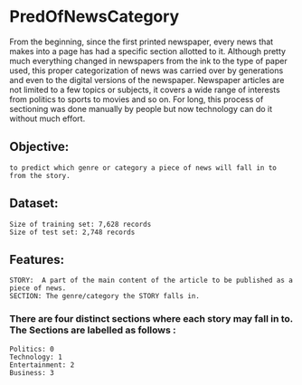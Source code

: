 # PredOfNewsCategory

From the beginning, since the first printed newspaper, 
every news that makes into a page has had a specific section allotted to it. 
Although pretty much everything changed in newspapers from the ink to the type of paper used, 
this proper categorization of news was carried over by generations and even to the digital versions of the newspaper. 
Newspaper articles are not limited to a few topics or subjects,
it covers a wide range of interests from politics to sports to movies and so on. 
For long, this process of sectioning was done manually by people but now technology can do it without much effort. 

## Objective:
	to predict which genre or category a piece of news will fall in to from the story.

## Dataset:
	Size of training set: 7,628 records
	Size of test set: 2,748 records

## Features:
	STORY:  A part of the main content of the article to be published as a piece of news.
	SECTION: The genre/category the STORY falls in.

### There are four distinct sections where each story may fall in to. The Sections are labelled as follows :
	Politics: 0
	Technology: 1
	Entertainment: 2
	Business: 3
